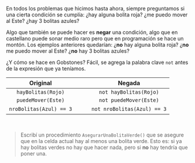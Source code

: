 En todos los problemas que hicimos hasta ahora, siempre preguntamos si una cierta condición se cumplía: ¿hay alguna bolita roja? ¿me puedo mover al Este? ¿hay 3 bolitas azules?

Algo que también se puede hacer es **negar** una condición, algo que en castellano puede sonar medio raro pero que en programación se hace un montón. Los ejemplos anteriores quedarían: ¿**no** hay alguna bolita roja? ¿**no** me puedo mover al Este? ¿**no** hay 3 bolitas azules?

¿Y cómo se hace en Gobstones? Fácil, se agrega la palabra clave `not` antes de la expresión que ya teníamos.

|Original|   |Negada|
|:------:|:-:|:----:|
|`hayBolitas(Rojo)`|<i class="fa fa-arrow-right"></i>|`not hayBolitas(Rojo)`|
|`puedeMover(Este)`|<i class="fa fa-arrow-right"></i>|`not puedeMover(Este)`|
|`nroBolitas(Azul) == 3`|&nbsp;&nbsp; <i class="fa fa-arrow-right"></i> &nbsp;&nbsp;|`not nroBolitas(Azul) == 3`|

&nbsp;

> Escribí un procedimiento `AsegurarUnaBolitaVerde()` que se asegure que en la celda actual hay al menos una bolita verde. Esto es: si ya hay bolitas verdes no hay que hacer nada, pero si **no** hay tendría que poner una.